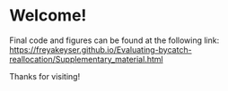 # Welcome! 

Final code and figures can be found at the following link:
https://freyakeyser.github.io/Evaluating-bycatch-reallocation/Supplementary_material.html

Thanks for visiting!
